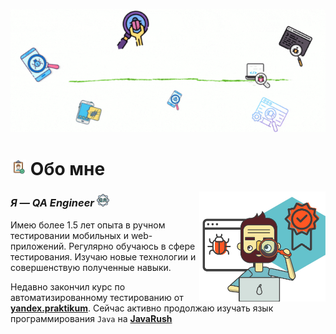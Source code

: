 <p align="center">
    <img title="Hi!" src="attachments/gif/hello_header0.gif">
</p>

# <img width="5%" title="About me" src="attachments/images/about_me.png"> Обо мне

<img align="right" width="40%" title="Work" src="attachments/images/qa1.png">

### _Я — QA Engineer_ <img width="4%" src="attachments/images/qa_about_me.png">
<p align="left">
Имею более 1.5 лет опыта в ручном тестировании мобильных и web-приложений. Регулярно обучаюсь в сфере тестирования. Изучаю новые технологии и совершенствую полученные навыки.

Недавно закончил курс по автоматизированному тестированию от [**yandex.praktikum**](https://practicum.yandex.ru/qa-automation-engineer-java/). Сейчас активно продолжаю изучать язык программирования <code>Java</code> на [**JavaRush**](https://javarush.com/quests)
</p>
